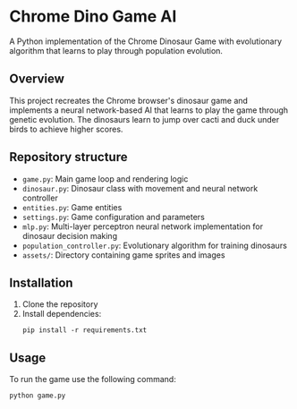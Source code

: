 # Chrome Dino Game AI

A Python implementation of the Chrome Dinosaur Game with evolutionary algorithm that learns to play through population evolution.

## Overview

This project recreates the Chrome browser's dinosaur game and implements a neural network-based AI that learns to play the game through genetic evolution. The dinosaurs learn to jump over cacti and duck under birds to achieve higher scores.

## Repository structure

- `game.py`: Main game loop and rendering logic
- `dinosaur.py`: Dinosaur class with movement and neural network controller
- `entities.py`: Game entities
- `settings.py`: Game configuration and parameters
- `mlp.py`: Multi-layer perceptron neural network implementation for dinosaur decision making
- `population_controller.py`: Evolutionary algorithm for training dinosaurs
- `assets/`: Directory containing game sprites and images

## Installation

1. Clone the repository
2. Install dependencies:
   ```
   pip install -r requirements.txt
   ```

## Usage

To run the game use the following command:
```bash
python game.py
```